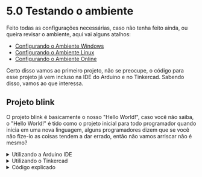 # 5.0 Testando o ambiente

Feito todas as configurações necessárias, caso não tenha feito ainda, ou queira revisar o ambiente, aqui vai alguns atalhos:

- [Configurando o Ambiente Windows](/src/2-Ambiente/1-Ambiente-windows.md)
- [Configurando o Ambiente Linux](/src/2-Ambiente/2-Ambiente-linux.md)
- [Configurando o Ambiente Online](/src/2-Ambiente/3-Ambiente-online.md)

Certo disso vamos ao primeiro projeto, não se preocupe, o código para esse projeto já vem incluso na IDE do Arduino e no Tinkercad. Sabendo disso, vamos ao que interessa.
<p></p>

## Projeto blink

O projeto blink é basicamente o nosso "Hello World!", caso você não saiba, o "Hello World!" é tido como o projeto inicial para todo programador quando inicia em uma nova linguagem, alguns programadores dizem que se você não fize-lo as coisas tendem a dar errado, então não vamos arriscar não é mesmo?
<p></p>

<details> 
    <summary>Utilizando a Arduino IDE</summary>

Ponto importante antes de enviar o código para a placa é verificar em qual porta COM está, irei explicar como verificar da maneira mais simples.
<p></p>

Na barra superior ao clicar em Tools -> Port, podemos verificar que, **no meu caso**, temos dois dispositivos conectados na porta USB que permitem comunicação serial, um deles pode ser a placa, para verificar qual é de fato, basta despluga-la e uma sumirá, sendo assim fica facil de localizar qual é a porta certa.

<p align="center">
    <img src="../imgs/Projetos/0-blink/IDE_Porta.png" alt="Selecionado a porta">
</p>

**Observação importante 1, caso nenhuma suma, pode ser algo ocasionado por falta de software de driver, é de extrema importância a localização do mesmo. Cada placa possui um software de driver, então nesse caso é melhor fazer uma busca pela internet por qual seria o software driver mais aconselhado para sua placa.**
<p></p>

**Observação importante 2, ainda na opção Tools, temos a opção "Board", é de extrema importância que o modelo de placa selecionado, seja o modelo da sua placa, caso contrário o código pode não subir, ou subir com falhas. A baixo uma imagem de exemplo de quando uma placa está selecionada.**
<p></p>

<p align="center">
    <img src="../imgs/Projetos/0-blink/IDE_Boards.png" alt="Tipos de placa">
</p>

Na Arduino IDE, este código já vem por padrão, assim como infinidade de outros códigos, para encontra-lo basta seguir o caminho Files -> Examples -> 01.Basics -> Blink, como na imagem a seguir: 

<p align="center">
    <img src="../imgs/Projetos/0-blink/IDE_Selecionando_example.png" alt="Examples">
</p>

Feito isso uma nova janela aparecerá com o código, basta fazer o upload do mesmo, clicando no icone de seta para a direita, como mostrado a baixo.

<p align="center">
    <img src="../imgs/Projetos/0-blink/IDE_Upload.png" alt="Selecionado a porta">
</p>

Caso tudo esteja correto uma mensagem com "Done uploading" como esta, deverá aparecer na barra inferior da IDE:

<p align="center">
    <img src="../imgs/Projetos/0-blink/IDE_Upload_Done.png" alt="Upload finalizado">
</p>

Após feito o upload, se tudo correr bem, o led imbutido do Arduino deverá começar a piscar, o LED "L" (3) este LED em questão estará piscando, mas porque? Veremos mais a baixo

<p align="center">
    <img src="../imgs/Projetos/0-blink/tinkercad_arduino_blink.png" alt="Resultado">
</p>

A explicação superficial deste código e porque o LED está piscando, está mais a baixo na seção "Código explicado", na [aula 4](/src/4-Modulo-basico/zEm-desenvolvimento.md) iremos aprofundar melhor em como ele funciona.

</details> 

<details> 
    <summary>Utilizando o Tinkercad</summary>

No Tinkercad esse projeto já vem por padrão quando você insere o Arduino no ambiente de trabalho, irei mostrar como inserir o Arduino e como checar o código que está sendo executado dentro do Arduino.
<p></p>

Você já deve saber como criar um novo circuito, caso não se lembre irei recapitular a parte de configuração do [ambiente online](/src/2-Ambiente/3-Ambiente-online.md). Para criar um novo projeto utilizando o arduino basta clicar na aba "Circuitos" (1) no canto esquerdo e em seguida "Criar novo Circuito"(2)  
<p align="center">
    <img src="../imgs/TinkerCad/CriandoCircuito.png" alt="Criando circuito">
</p>

Após criar um novo projeto, no canto direito é possível localizar uma barra de pesquisa (1), digite Arduino, como na imagem a baixo. No resultado deverá aparecer o "Arduino Uno R3" (2), basta clicar na figura dele e depois clica na parte branca da tela (3) para adicionar o Arduino ao seu ambiente de trabalho.

<p align="center">
    <img src="../imgs/Projetos/0-blink/tinkercad_arduino.png" alt="Selecionado o Arduino">
</p>

Após adicionar o Arduino ao ambiente de trabalho, basta clicar no botão "Iniciar simulação" (1), repare que 2 leds na placa se acenderam, o LED que indica que o Arduino está ligado, "ON" (2) e o LED "L" (3) este LED em questão estará piscando, mas porque? Veremos mais a baixo.

<p align="center">
    <img src="../imgs/Projetos/0-blink/tinkercad_arduino_blink.png" alt="Resultado">
</p>

Ao clicarmos em "Código" (1), podemos visualizar como o algoritmo funciona (2), os passos descritos ali são seguidos durante a execução do programa que está rodando no Arduino. Ao clicarmos em "Blocos" (3), temos a opção "Texto" que é a opção que mais iremos utilizar.

<p align="center">
    <img src="../imgs/Projetos/0-blink/tinkercad_arduino_cod_blocks.png" alt="Codigo">
</p>

Ao selecionar a opção "Texto" uma mensagem como essa irá surgir, basta clicar em "Continuar":

<p align="center">
    <img src="../imgs/Projetos/0-blink/tinkercad_arduino_alert.png" alt="Alerta">
</p>

E por fim veremos um código (1) como na imagem a baixo:

<p align="center">
    <img src="../imgs/Projetos/0-blink/tinkercad_arduino_cod.png" alt="Codigo">
</p>

A explicação superficial deste código e porque o LED está piscando, está mais a baixo na seção "Código explicado", na [aula 4](/src/4-Modulo-basico/zEm-desenvolvimento.md) iremos aprofundar melhor em como ele funciona.

</details>    

<details> 
    <summary>Código explicado</summary>

```C++
//Esta parte do codigo é executada somente uma vez
void setup()
{
    //Define o pino onde o LED está internamente ligado como saida
    pinMode(LED_BUILTIN, OUTPUT);
}
//Fim da parte que é executada somente uma vez


//Esta parte do codigo é executada enquanto o Arduino estiver energizado
void loop()
{
    //Inicio

    //Define a porta do LED como ligada
    digitalWrite(LED_BUILTIN, HIGH);
    //Pausa a execução por 1 segundo
    delay(1000);
    //Define a porta do LED como desligada
    digitalWrite(LED_BUILTIN, LOW);
    //Pausa a execução por 1 segundo
    delay(1000); 
    
    //Volta para o inicio
}
//Fim da parte que é executada enquanto o Arduino estiver energizado
```

O LED interno do Arduino pisca pois o código faz com que em um momento, o estado do LED seja definido como ligado, aguarda 1 segundo, define como desligado e aguarda 1 segundo. Como tudo que está dentro de "void loop(){}" fica sendo repetido até que o Arduino seja desligado, ele ficara piscando infinitamente.
</details> 

